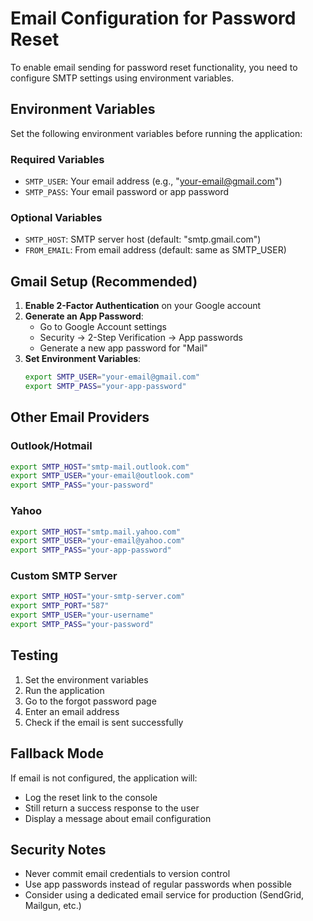 # Email Configuration for Password Reset

To enable email sending for password reset functionality, you need to configure SMTP settings using environment variables.

## Environment Variables

Set the following environment variables before running the application:

### Required Variables
- `SMTP_USER`: Your email address (e.g., "your-email@gmail.com")
- `SMTP_PASS`: Your email password or app password

### Optional Variables
- `SMTP_HOST`: SMTP server host (default: "smtp.gmail.com")
- `FROM_EMAIL`: From email address (default: same as SMTP_USER)

## Gmail Setup (Recommended)

1. **Enable 2-Factor Authentication** on your Google account
2. **Generate an App Password**:
   - Go to Google Account settings
   - Security → 2-Step Verification → App passwords
   - Generate a new app password for "Mail"
3. **Set Environment Variables**:
   ```bash
   export SMTP_USER="your-email@gmail.com"
   export SMTP_PASS="your-app-password"
   ```

## Other Email Providers

### Outlook/Hotmail
```bash
export SMTP_HOST="smtp-mail.outlook.com"
export SMTP_USER="your-email@outlook.com"
export SMTP_PASS="your-password"
```

### Yahoo
```bash
export SMTP_HOST="smtp.mail.yahoo.com"
export SMTP_USER="your-email@yahoo.com"
export SMTP_PASS="your-app-password"
```

### Custom SMTP Server
```bash
export SMTP_HOST="your-smtp-server.com"
export SMTP_PORT="587"
export SMTP_USER="your-username"
export SMTP_PASS="your-password"
```

## Testing

1. Set the environment variables
2. Run the application
3. Go to the forgot password page
4. Enter an email address
5. Check if the email is sent successfully

## Fallback Mode

If email is not configured, the application will:
- Log the reset link to the console
- Still return a success response to the user
- Display a message about email configuration

## Security Notes

- Never commit email credentials to version control
- Use app passwords instead of regular passwords when possible
- Consider using a dedicated email service for production (SendGrid, Mailgun, etc.)
